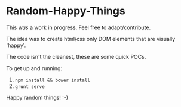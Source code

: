 Random-Happy-Things
===================

This *was* a work in progress. Feel free to adapt/contribute.

The idea was to create html/css only DOM elements that are visually 'happy'.

The code isn't the cleanest, these are some quick POCs.

To get up and running:

1. `npm install && bower install`
2. `grunt serve`

Happy random things! :-)
